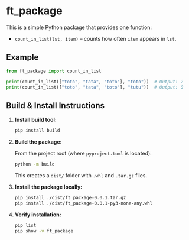 # ft_package

This is a simple Python package that provides one function:
- `count_in_list(lst, item)` – counts how often `item` appears in `lst`.

## Example

```python
from ft_package import count_in_list

print(count_in_list(["toto", "tata", "toto"], "toto"))  # Output: 2
print(count_in_list(["toto", "tata", "toto"], "tutu"))  # Output: 0
```

## Build & Install Instructions

1. **Install build tool:**

   ```bash
   pip install build
   ```

2. **Build the package:**

   From the project root (where `pyproject.toml` is located):

   ```bash
   python -m build
   ```

   This creates a `dist/` folder with `.whl` and `.tar.gz` files.

3. **Install the package locally:**

   ```bash
   pip install ./dist/ft_package-0.0.1.tar.gz
   pip install ./dist/ft_package-0.0.1-py3-none-any.whl
   ```

4. **Verify installation:**

   ```bash
   pip list
   pip show -v ft_package
   ```
